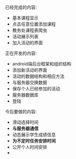 已经完成的内容:
+ 基本课程显示
+ 点击任意位置添加课程
+ 教务处课程表爬虫
+ 活动展示列表
+ 加入活动的界面


正在开发的内容:
+ android端后台框架和组织结构
+ 添加新活动的界面
+ 活动的数据结构和相应方法
+ 与服务器交换数据
+ 保存个人已经参加的活动
+ 服务器数据库
+ 登陆

今后要做的内容:
+ 滑动选择时间
+ <strong>与服务器通信</strong>
+ 动态展示学生成绩信息
+ <strong>为不定时任务安排时间</strong>
+ 公开个人时间安排
+ 